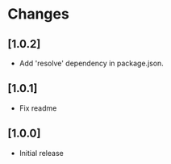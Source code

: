 # Changes

## [1.0.2]
- Add 'resolve' dependency in package.json.

## [1.0.1]
- Fix readme

## [1.0.0]
- Initial release